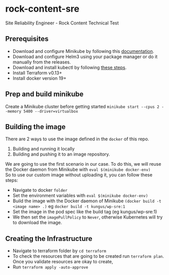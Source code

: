 # rock-content-sre
Site Reliability Engineer - Rock Content Technical Test

## Prerequisites

- Download and configure Minikube by following this [documentation](https://kubernetes.io/docs/tasks/tools/install-minikube/).
- Download and configure Helm3 using your package manager or do it manually from the releases.
- Download and install kubectl by following [these steps](https://kubernetes.io/docs/tasks/tools/install-kubectl/).
- Install Terraform v0.13+
- Install docker version 19+

## Prep and build minikube
Create a Minikube cluster before getting started
  `minikube start --cpus 2 --memory 5400 --driver=virtualbox`

## Building the image
There are 2 ways to use the image defined in the `docker` of this repo.
1. Building and running it locally
2. Building and pushing it to an image repository.

We are going to use the first scenario in our case. To do this, we will reuse the Docker daemon from Minikube with `eval $(minikube docker-env)`  
So to use our custom image without uploading it, you can follow these steps:

- Navigate to docker `folder`
- Set the environment variables with `eval $(minikube docker-env)`
- Build the image with the Docker daemon of Minikube `(docker build -t <image name> .)` eg `docker build -t kungus/wp-sre:1`
- Set the image in the pod spec like the build tag (eg kungus/wp-sre:1)
- We then set the `imagePullPolicy` to `Never`, otherwise Kubernetes will try to download the image.

## Creating the Infrastructure

- Navigate to terraform folder by `cd terraform`
- To check the resources that are going to be created run `terraform plan`. Once you validate resources are okay to create,
- Run `terraform apply -auto-approve`

